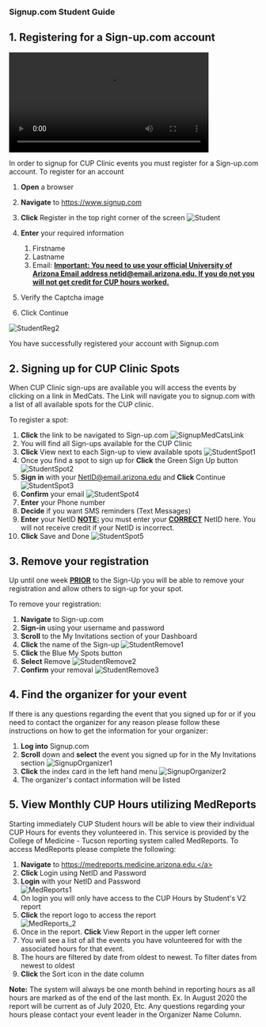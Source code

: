### Signup.com Student Guide

## 1. Registering for a Sign-up.com account
<video width="80%" controls="controls">
<source src="https://arizona.box.com/shared/static/omkxxdt61xaw8z23aps6dwnvjzenr5ps.mp4" type="video/mp4">
</video>

In order to signup for CUP Clinic events you must register for a Sign-up.com account. To register for an account

1. <b>Open</b> a browser</li>
2. <b>Navigate</b> to <a href="https://www.signup.com" target="_blank">https://www.signup.com</a>
3. <b>Click</b> Register in the top right corner of the screen
![Student](./images/StudentReg1.png)
4. <b>Enter</b> your required information

    1. Firstname
    2. Lastname
    3. Email: <b><u>Important: You need to use your official University of Arizona Email address netid@email.arizona.edu. If you do not you will not get credit for CUP hours worked.</b></u>
6. Verify the Captcha image
7. Click Continue

![StudentReg2](./images/StudentReg2.png)

You have successfully registered your account with Signup.com

## 2. Signing up for CUP Clinic Spots

When CUP Clinic sign-ups are available you will access the events by clicking on a link in MedCats. The Link will navigate you to signup.com with a list of all available spots for the CUP clinic.

To register a spot:

1. <b>Click</b> the link to be navigated to Sign-up.com
![SignupMedCatsLink](./images/SignupMedCatsLink.png)
2. You will find all Sign-ups available for the CUP Clinic
3. <b>Click</b> View next to each Sign-up to view available spots
![StudentSpot1](./images/StudentSpot1.png)
4. Once you find a spot to sign up for <b>Click</b> the Green Sign Up button
![StudentSpot2](./images/StudentSpot2.png)
5. <b>Sign in</b> with your NetID@email.arizona.edu and <b>Click</b> Continue
![StudentSpot3](./images/StudentSpot3.png)
6. <b>Confirm</b> your email
![StudentSpot4](./images/StudentSpot4.png)
7. <b>Enter</b> your Phone number
8. <b>Decide</b> if you want SMS reminders (Text Messages)
9. <b>Enter</b> your NetID <b><u>NOTE:</b></u> you must enter your <b><u>CORRECT</b></u> NetID here. You will not receive credit if your NetID is incorrect.
10. <b>Click</b> Save and Done
![StudentSpot5](./images/StudentSpot5.png)

## 3. Remove your registration

Up until one week <b><u>PRIOR</b></u> to the Sign-Up you will be able to remove your registration and allow others to sign-up for your spot.

To remove your registration:

1. <b>Navigate</b> to Sign-up.com
2. <b>Sign-in</b> using your username and password
3. <b>Scroll</b> to the My Invitations section of your Dashboard
4. <b>Click</b> the name of the Sign-up
![StudentRemove1](./images/StudentRemove1.png)
5. <b>Click</b> the Blue My Spots button
6. <b>Select</b> Remove
![StudentRemove2](./images/StudentRemove2.png)
7. <b>Confirm</b> your removal
![StudentRemove3](./images/StudentRemove3.png)

## 4. Find the organizer for your event

If there is any questions regarding the event that you signed up for or if you need to contact the organizer for any reason please follow these instructions on how to get the information for your organizer:

1. <b>Log into</b> Signup.com
2. <b>Scroll</b> down and <b>select</b> the event you signed up for in the My Invitations section
![SignupOrganizer1](./images/SignupOrganizer1.png)
3. <b>Click</b> the index card in the left hand menu
![SignupOrganizer2](./images/SignupOrganizer2.png)
4. The organizer's contact information will be listed

## 5. View Monthly CUP Hours utilizing MedReports

Starting immediately CUP Student hours will be able to view their individual CUP Hours for events they volunteered in. This service is provided by the College of Medicine - Tucson reporting system called MedReports. To access MedReports please complete the following:

1. <b>Navigate</b> to <a href="https://medreports.medicine.arizona.edu" target="_blank">https://medreports.medicine.arizona.edu.</a>
2. <b>Click</b> Login using NetID and Password
3. <b>Login</b> with your NetID and Password<br />
![MedReports1](./images/MedReports_1.jpg)
4. On login you will only have access to the CUP Hours by Student's V2 report
5. <b>Click</b> the report logo to access the report<br />
![MedReports_2](./images/MedReports_2.jpg)
6. Once in the report. <b>Click</b> View Report in the upper left corner
7. You will see a list of all the events you have volunteered for with the associated hours for that event.
8. The hours are filtered by date from oldest to newest. To filter dates from newest to oldest
9. <b>Click</b> the Sort icon in the date column

<b>Note:</b> The system will always be one month behind in reporting hours as all hours are marked as of the end of the last month. Ex. In August 2020 the report will be current as of July 2020, Etc. Any questions regarding your hours please contact your event leader in the Organizer Name Column.